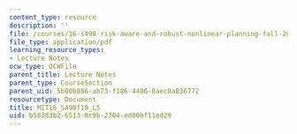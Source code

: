 ```yaml
---
content_type: resource
description: ''
file: /courses/16-s498-risk-aware-and-robust-nonlinear-planning-fall-2019/b583d3b265130c9b2704ed80bf11ed29_MIT16_S498f19_L5.pdf
file_type: application/pdf
learning_resource_types:
- Lecture Notes
ocw_type: OCWFile
parent_title: Lecture Notes
parent_type: CourseSection
parent_uid: 5b00b886-ab73-f186-4406-8aec0a836772
resourcetype: Document
title: MIT16_S498f19_L5
uid: b583d3b2-6513-0c9b-2704-ed80bf11ed29
---
```

